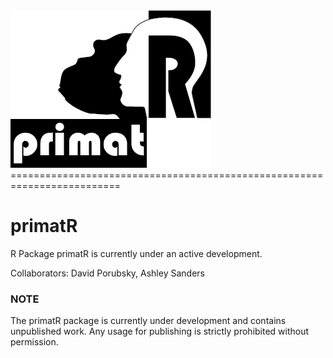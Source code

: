 <img src="https://github.com/daewoooo/primatR/raw/master/primatR_logo.png" />
=========================================================================

# primatR
R Package primatR is currently under an active development.

Collaborators: David Porubsky, Ashley Sanders

### NOTE

The primatR package is currently under development and contains unpublished work. Any usage for publishing is strictly prohibited without permission.